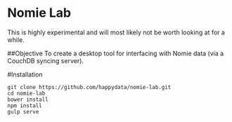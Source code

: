 # Nomie Lab
This is highly experimental and will most likely not be worth looking at for a while.

##Objective
To create a desktop tool for interfacing with Nomie data (via a CouchDB syncing server).

#Installation

```
git clone https://github.com/happydata/nomie-lab.git
cd nomie-lab
bower install
npm install
gulp serve
```
